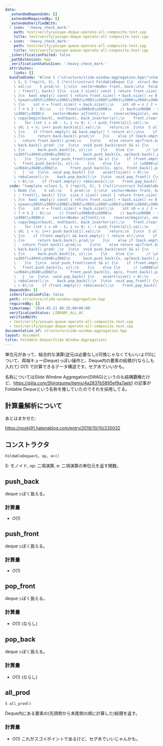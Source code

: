 ```yaml
---
data:
  _extendedDependsOn: []
  _extendedRequiredBy: []
  _extendedVerifiedWith:
  - icon: ':heavy_check_mark:'
    path: test/verify/yosupo-deque-operate-all-composite.test.cpp
    title: test/verify/yosupo-deque-operate-all-composite.test.cpp
  - icon: ':heavy_check_mark:'
    path: test/verify/yosupo-queue-operate-all-composite.test.cpp
    title: test/verify/yosupo-queue-operate-all-composite.test.cpp
  _isVerificationFailed: false
  _pathExtension: hpp
  _verificationStatusIcon: ':heavy_check_mark:'
  attributes:
    links: []
  bundledCode: "#line 1 \"structure/slide-window-aggregation.hpp\"\ntemplate <class\
    \ S, S (*op)(S, S), S (*e)()>\nstruct FoldableDeque {\n  struct Node {\n    S\
    \ val;\n    S prod;\n  };\n\n  vector<Node> front, back;\n\n  FoldableDeque()\
    \ : front(), back() {}\n  size_t size() const { return front.size() + back.size();\
    \ }\n  bool empty() const { return front.size() + back.size() == 0; }\n\n\n  //\
    \ nyaan\u3055\u3093\u306E\u3092\u30D1\u30AF\u3063\u3066\u304A\u308A\n  void rebalance()\
    \ {\n    int n = front.size() + back.size();\n    int s0 = n / 2 + (front.empty()\
    \ ? n % 2 : 0);\n    // front\u306Bs0\u500B\n    // back\u306BN - s0\u500B\u5165\
    \u308C\u308B\n    vector<Node> a{front};\n    reverse(begin(a), end(a));\n   \
    \ copy(begin(back), end(back), back_inserter(a));\n    front.clear(), back.clear();\n\
    \    for (int i = s0 - 1; i >= 0; i--) push_front(a[i].val);\n    for (int i =\
    \ s0; i < n; i++) push_back(a[i].val);\n    return;\n  }\n\n  S all_prod() const\
    \ {\n    if (front.empty() && back.empty() ) return e();\n\n    if (front.empty())\
    \ {\n      return back.back().prod;\n    }\n    else if (back.empty()) {\n   \
    \   return front.back().prod;\n    }\n\n    else return op(front.back().prod,\
    \ back.back().prod) ;\n  }\n\n  void push_back(const S& x) {\n    if (back.empty())\
    \ {\n      back.push_back({x, x});\n    }\n    else {\n      // \u9806\u5E8F\u602A\
    \u3057\u3044\u304B\u3082\n      back.push_back({x, op(back.back().prod, x) });\n\
    \    }\n  }\n\n  void push_front(const S& x) {\n    if (front.empty()) {\n   \
    \   front.push_back({x, x});\n    }\n    else {\n      // \u9806\u5E8F\u602A\u3057\
    \u3044\u304B\u3082\n      front.push_back({x, op(x, front.back().prod) });\n \
    \   }  \n  }\n\n  void pop_back() {\n    assert(size() > 0);\n    if (back.empty())\
    \ rebalance();\n    back.pop_back();\n  }\n\n  void pop_front() {\n    assert(size()\
    \ > 0);\n    if (front.empty()) rebalance();\n    front.pop_back();\n  }\n};\n"
  code: "template <class S, S (*op)(S, S), S (*e)()>\nstruct FoldableDeque {\n  struct\
    \ Node {\n    S val;\n    S prod;\n  };\n\n  vector<Node> front, back;\n\n  FoldableDeque()\
    \ : front(), back() {}\n  size_t size() const { return front.size() + back.size();\
    \ }\n  bool empty() const { return front.size() + back.size() == 0; }\n\n\n  //\
    \ nyaan\u3055\u3093\u306E\u3092\u30D1\u30AF\u3063\u3066\u304A\u308A\n  void rebalance()\
    \ {\n    int n = front.size() + back.size();\n    int s0 = n / 2 + (front.empty()\
    \ ? n % 2 : 0);\n    // front\u306Bs0\u500B\n    // back\u306BN - s0\u500B\u5165\
    \u308C\u308B\n    vector<Node> a{front};\n    reverse(begin(a), end(a));\n   \
    \ copy(begin(back), end(back), back_inserter(a));\n    front.clear(), back.clear();\n\
    \    for (int i = s0 - 1; i >= 0; i--) push_front(a[i].val);\n    for (int i =\
    \ s0; i < n; i++) push_back(a[i].val);\n    return;\n  }\n\n  S all_prod() const\
    \ {\n    if (front.empty() && back.empty() ) return e();\n\n    if (front.empty())\
    \ {\n      return back.back().prod;\n    }\n    else if (back.empty()) {\n   \
    \   return front.back().prod;\n    }\n\n    else return op(front.back().prod,\
    \ back.back().prod) ;\n  }\n\n  void push_back(const S& x) {\n    if (back.empty())\
    \ {\n      back.push_back({x, x});\n    }\n    else {\n      // \u9806\u5E8F\u602A\
    \u3057\u3044\u304B\u3082\n      back.push_back({x, op(back.back().prod, x) });\n\
    \    }\n  }\n\n  void push_front(const S& x) {\n    if (front.empty()) {\n   \
    \   front.push_back({x, x});\n    }\n    else {\n      // \u9806\u5E8F\u602A\u3057\
    \u3044\u304B\u3082\n      front.push_back({x, op(x, front.back().prod) });\n \
    \   }  \n  }\n\n  void pop_back() {\n    assert(size() > 0);\n    if (back.empty())\
    \ rebalance();\n    back.pop_back();\n  }\n\n  void pop_front() {\n    assert(size()\
    \ > 0);\n    if (front.empty()) rebalance();\n    front.pop_back();\n  }\n};"
  dependsOn: []
  isVerificationFile: false
  path: structure/slide-window-aggregation.hpp
  requiredBy: []
  timestamp: '2024-05-21 00:35:00+09:00'
  verificationStatus: LIBRARY_ALL_AC
  verifiedWith:
  - test/verify/yosupo-queue-operate-all-composite.test.cpp
  - test/verify/yosupo-deque-operate-all-composite.test.cpp
documentation_of: structure/slide-window-aggregation.hpp
layout: document
title: Foldable Deque(Slide Window Aggregation)
---
```


単位元があって、結合的な演算(逆元は必要なし)(可換じゃなくてもいいよ(!!))について、両端キュー(Deque)っぽい操作と、Deque内の要素の総積が(ならしも入れて) $O(1)$ で計算できるデータ構造です。セグ木でいいかも。


名称についてはSlide Window Aggregation(SWAG)というのも結構覇権だけど、https://qiita.com/Shirotsume/items/4a2837b5895ef9a7aeb1 の記事がFoldable Dequeという名称を推していたのでそれを採用してる。

## 計算量解析について

あとはまかせた: 

https://noshi91.hatenablog.com/entry/2019/10/10/230032

## コンストラクタ
```
FoldableDeque<S, op, e>()
```
S: モノイド, op: 二項演算, e: 二項演算の単位元を返す関数。


## push_back
dequeっぽく扱える。
### 計算量
- $O(1)$

## push_front
dequeっぽく扱える。

### 計算量
- $O(1)$

## pop_front
dequeっぽく扱える。

### 計算量
- $O(1)$ (ならし)

## pop_back
dequeっぽく扱える。

### 計算量
- $O(1)$ (ならし)

## all_prod
```
S all_prod()
```

Deque内にある要素の(先頭側から末尾側の順に計算した)総積を返す。

### 計算量
- $O(1)$
これがスゴイポイントであるけど、セグ木でいいじゃんかも。